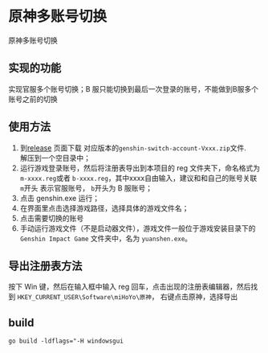 # 原神多账号切换
原神多账号切换

## 实现的功能
实现官服多个账号切换；B 服只能切换到最后一次登录的账号，不能做到B服多个账号之前的切换

## 使用方法

1. 到[release](https://github.com/bingxl/genshin-switch-account/releases) 页面下载 对应版本的`genshin-switch-account-Vxxx.zip`文件.     
解压到一个空目录中；
2. 运行游戏登录账号，然后将注册表导出到本项目的 reg 文件夹下，命名格式为 `m-xxxx.reg`或者 `b-xxxx.reg`，其中xxxx自由输入，建议和和自己的账号关联 `m`开头 表示官服账号， `b`开头为 B 服账号；
3. 点击 genshin.exe 运行；
4. 在界面里点击选择游戏路径，选择具体的游戏文件名；
5. 点击需要切换的账号
6. 手动运行游戏文件（不是启动器文件），游戏文件一般位于游戏安装目录下的 `Genshin Impact Game` 文件夹中，名为 `yuanshen.exe`。      


## 导出注册表方法
按下 Win 键，然后在输入框中输入 reg 回车，点击出现的注册表编辑器，然后找到 `HKEY_CURRENT_USER\Software\miHoYo\原神`， 右键点击原神，选择导出

## build
`go build -ldflags="-H windowsgui`